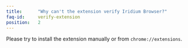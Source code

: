 ```yaml
---
title:		"Why can't the extension verify Iridium Browser?"
faq-id:		verify-extension
position:	2
---
```

Please try to install the extension manually or from ```chrome://extensions```.
